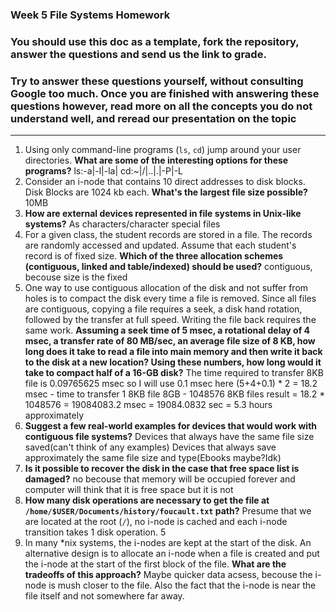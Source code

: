 ### Week 5 File Systems Homework

### You should use this doc as a template, fork the repository, answer the questions and send us the link to grade.

### Try to answer these questions yourself, without consulting Google too much. Once you are finished with answering these questions however, read more on all the concepts you do not understand well, and reread our presentation on the topic

---

1. Using only command-line programs (`ls`, `cd`) jump around your user directories. **What are some of the interesting options for these programs?**
ls:-a|-l|-la|  cd:~|/|..|.|-P|-L
1. Consider an i-node that contains 10 direct addresses to disk blocks. Disk Blocks are 1024 kb each. **What's the largest file size possible?**
10MB
1. **How are external devices represented in file systems in Unix-like systems?**
As characters/character special files
1. For a given class, the student records are stored in a file. The records are randomly accessed and updated. Assume that each student's record is of fixed size. **Which of the three allocation schemes (contiguous, linked and table/indexed) should be used?**
contiguous, becouse size is the fixed
1. One way to use contiguous allocation of the disk and not suffer from holes is to compact the disk every time a file is removed. Since all files are contiguous, copying a file requires a seek, a disk hand rotation, followed by the transfer at full speed. Writing the file back requires the same work. **Assuming a seek time of 5 msec, a rotational delay of 4 msec, a transfer rate of 80 MB/sec, an average file size of 8 KB, how long does it take to read a file into main memory and then write it back to the disk at a new location? Using these numbers, how long would it take to compact half of a 16-GB disk?**
The time required to transfer 8KB file is 0.09765625 msec so I will use 0.1 msec here
(5+4+0.1) * 2 = 18.2 msec - time to transfer 1 8KB file
8GB - 1048576 8KB files
result = 18.2 * 1048576 = 19084083.2 msec = 19084.0832 sec = 5.3 hours approximately
1. **Suggest a few real-world examples for devices that would work with contiguous file systems?**
Devices that always have the same file size saved(can't think of any examples)
Devices that always save approximately the same file size and type(Ebooks maybe?Idk) 
1. **Is it possible to recover the disk in the case that free space list is damaged?**
no becouse that memory will be occupied forever and computer will think that it is free
space but it is not 
1. **How many disk operations are necessary to get the file at `/home/$USER/Documents/history/foucault.txt` path?** Presume that we are located at the root (`/`), no i-node is cached and each i-node transition takes 1 disk operation.
5
1. In many \*nix systems, the i-nodes are kept at the start of the disk. An alternative design is to allocate an i-node when a file is created and put the i-node at the start of the first block of the file. **What are the tradeoffs of this approach?**
Maybe quicker data acsess, becouse the i-node is mush closer to the file.
Also the fact that the i-node is near the file itself and not somewhere far away.
